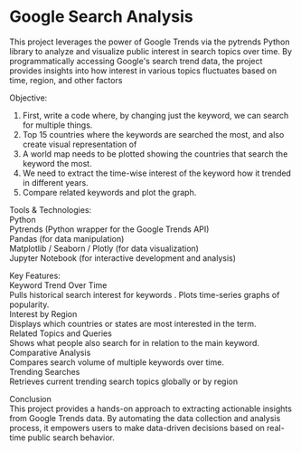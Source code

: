 # Google Search Analysis
This project leverages the power of Google Trends via the pytrends Python library to analyze and visualize public interest in search topics over time. By programmatically accessing Google's search trend data, the project provides insights into how interest in various topics fluctuates based on time, region, and other factors

Objective:
1) First, write a code where, by changing just the keyword, we can search for multiple things.  
2) Top 15 countries where the keywords are searched the most, and also create visual representation of  
3) A world map needs to be plotted showing the countries that search the keyword the most.  
4) We need to extract the time-wise interest of the keyword how it trended in different years.  
5) Compare related keywords and plot the graph.  

Tools & Technologies:  
Python  
Pytrends (Python wrapper for the Google Trends API)  
Pandas (for data manipulation)  
Matplotlib / Seaborn / Plotly (for data visualization)  
Jupyter Notebook (for interactive development and analysis)  

Key Features:  
Keyword Trend Over Time  
  Pulls historical search interest for keywords  .
  Plots time-series graphs of popularity.  
Interest by Region  
  Displays which countries or states are most interested in the term.  
Related Topics and Queries  
  Shows what people also search for in relation to the main keyword.  
Comparative Analysis  
  Compares search volume of multiple keywords over time.  
Trending Searches  
  Retrieves current trending search topics globally or by region  

  Conclusion  
This project provides a hands-on approach to extracting actionable insights from Google Trends data. By automating the data collection and analysis process, it empowers users to make data-driven decisions based on real-time public search behavior.
